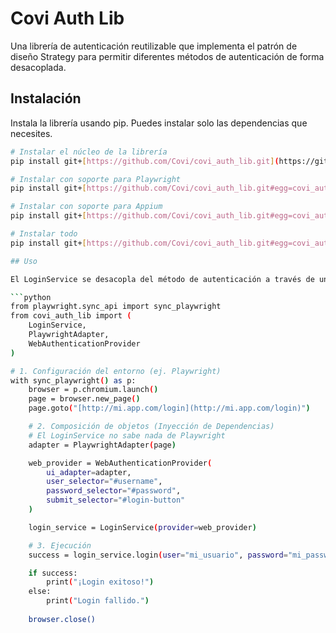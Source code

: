# Covi Auth Lib

Una librería de autenticación reutilizable que implementa el patrón de diseño Strategy para permitir diferentes métodos de autenticación de forma desacoplada.

## Instalación

Instala la librería usando pip. Puedes instalar solo las dependencias que necesites.

```bash
# Instalar el núcleo de la librería
pip install git+[https://github.com/Covi/covi_auth_lib.git](https://github.com/Covi/covi_auth_lib.git)

# Instalar con soporte para Playwright
pip install git+[https://github.com/Covi/covi_auth_lib.git#egg=covi_auth_lib](https://github.com/Covi/covi_auth_lib.git#egg=covi_auth_lib)[playwright]

# Instalar con soporte para Appium
pip install git+[https://github.com/Covi/covi_auth_lib.git#egg=covi_auth_lib](https://github.com/Covi/covi_auth_lib.git#egg=covi_auth_lib)[appium]

# Instalar todo
pip install git+[https://github.com/Covi/covi_auth_lib.git#egg=covi_auth_lib](https://github.com/Covi/covi_auth_lib.git#egg=covi_auth_lib)[all]

## Uso

El LoginService se desacopla del método de autenticación a través de una Estrategia (Provider) inyectada.from playwright.sync_api import sync_playwright

```python
from playwright.sync_api import sync_playwright
from covi_auth_lib import (
    LoginService, 
    PlaywrightAdapter, 
    WebAuthenticationProvider
)

# 1. Configuración del entorno (ej. Playwright)
with sync_playwright() as p:
    browser = p.chromium.launch()
    page = browser.new_page()
    page.goto("[http://mi.app.com/login](http://mi.app.com/login)")

    # 2. Composición de objetos (Inyección de Dependencias)
    # El LoginService no sabe nada de Playwright
    adapter = PlaywrightAdapter(page)

    web_provider = WebAuthenticationProvider(
        ui_adapter=adapter,
        user_selector="#username",
        password_selector="#password",
        submit_selector="#login-button"
    )

    login_service = LoginService(provider=web_provider)

    # 3. Ejecución
    success = login_service.login(user="mi_usuario", password="mi_password")

    if success:
        print("¡Login exitoso!")
    else:
        print("Login fallido.")
    
    browser.close()
